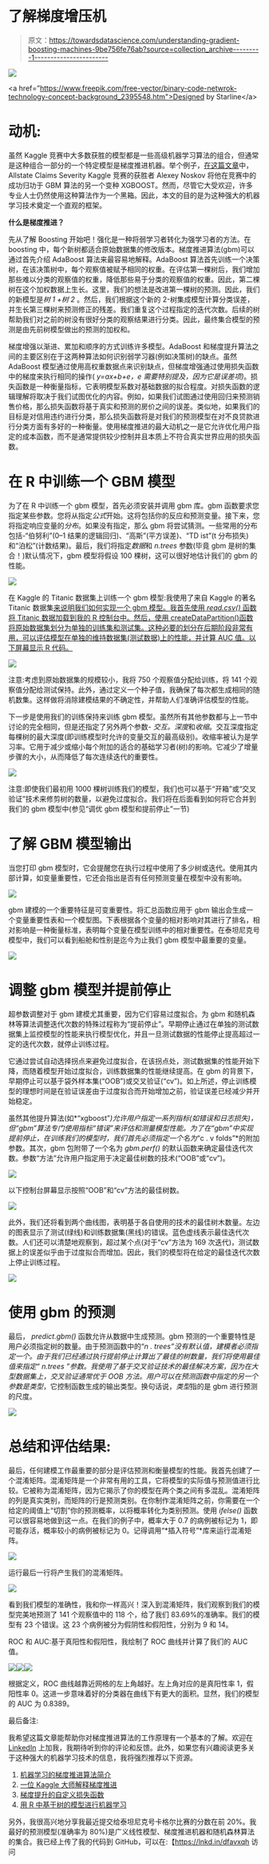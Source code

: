 # 了解梯度增压机

> 原文：<https://towardsdatascience.com/understanding-gradient-boosting-machines-9be756fe76ab?source=collection_archive---------1----------------------->

![](img/38e625bd6a032a15df5058683a1cd72c.png)

<​a href​=”https://www.freepik.com/free-vector/binary-code-netwrok-technology-concept-background_2395548.htm"​>Designed by Starline<​/a>

# 动机:

虽然 Kaggle 竞赛中大多数获胜的模型都是一些高级机器学习算法的组合，但通常是这种组合一部分的一个特定模型是梯度推进机器。举个例子，[在这篇文章](http://blog.kaggle.com/2017/02/27/allstate-claims-severity-competition-2nd-place-winners-interview-alexey-noskov/)中，Allstate Claims Severity Kaggle 竞赛的获胜者 Alexey Noskov 将他在竞赛中的成功归功于 GBM 算法的另一个变种 XGBOOST。然而，尽管它大受欢迎，许多专业人士仍然使用这种算法作为一个黑箱。因此，本文的目的是为这种强大的机器学习技术奠定一个直观的框架。

**什么是梯度推进？**

先从了解 Boosting 开始吧！强化是一种将弱学习者转化为强学习者的方法。在 boosting 中，每个新树都适合原始数据集的修改版本。梯度推进算法(gbm)可以通过首先介绍 AdaBoost 算法来最容易地解释。AdaBoost 算法首先训练一个决策树，在该决策树中，每个观察值被赋予相同的权重。在评估第一棵树后，我们增加那些难以分类的观察值的权重，降低那些易于分类的观察值的权重。因此，第二棵树在这个加权数据上生长。这里，我们的想法是改进第一棵树的预测。因此，我们的新模型是*树 1 +树 2* 。然后，我们根据这个新的 2-树集成模型计算分类误差，并生长第三棵树来预测修正的残差。我们重复这个过程指定的迭代次数。后续的树帮助我们对之前的树没有很好分类的观察结果进行分类。因此，最终集合模型的预测是由先前树模型做出的预测的加权和。

梯度增强以渐进、累加和顺序的方式训练许多模型。AdaBoost 和梯度提升算法之间的主要区别在于这两种算法如何识别弱学习器(例如决策树)的缺点。虽然 AdaBoost 模型通过使用高权重数据点来识别缺点，但梯度增强通过使用损失函数中的梯度来执行相同的操作( *y=ax+b+e，e 需要特别提及，因为它是误差项)*。损失函数是一种衡量指标，它表明模型系数对基础数据的拟合程度。对损失函数的逻辑理解将取决于我们试图优化的内容。例如，如果我们试图通过使用回归来预测销售价格，那么损失函数将基于真实和预测的房价之间的误差。类似地，如果我们的目标是对信用违约进行分类，那么损失函数将是对我们的预测模型在对不良贷款进行分类方面有多好的一种衡量。使用梯度推进的最大动机之一是它允许优化用户指定的成本函数，而不是通常提供较少控制并且本质上不符合真实世界应用的损失函数。

# 在 R 中训练一个 GBM 模型

为了在 R 中训练一个 gbm 模型，首先必须安装并调用 gbm 库。gbm 函数要求您指定某些参数。您将从指定*公式*开始。这将包括你的反应和预测变量。接下来，您将指定响应变量的*分布*。如果没有指定，那么 gbm 将尝试猜测。一些常用的分布包括-“伯努利”(0–1 结果的逻辑回归)、“高斯”(平方误差)、“TD ist”(t 分布损失)和“泊松”(计数结果)。最后，我们将指定*数据*和 *n.trees* 参数(毕竟 gbm 是树的集合！)默认情况下，gbm 模型将假设 100 棵树，这可以很好地估计我们的 gbm 的性能。

![](img/6e0aaef35a73bcf7e1120949f2dfa516.png)

在 Kaggle 的 Titanic 数据集上训练一个 gbm 模型:我使用了来自 Kaggle 的著名 Titanic 数据集[来说明我们如何实现一个 gbm 模型。我首先使用 *read.csv()* 函数将 Titanic 数据加载到我的 R 控制台中。然后，使用 createDataPartition()函数将原始数据集划分为单独的训练集和测试集。这种必要的划分在后期阶段非常有用，可以评估模型在单独的维持数据集(测试数据)上的性能，并计算 AUC 值。以下屏幕显示 R 代码。](https://www.kaggle.com/c/titanic/data)

![](img/aa6d9b7f540bd6e377049489bfdf19f0.png)

注意:考虑到原始数据集的规模较小，我将 750 个观察值分配给训练，将 141 个观察值分配给测试保持。此外，通过定义一个种子值，我确保了每次都生成相同的随机数集。这样做将消除建模结果的不确定性，并帮助人们准确评估模型的性能。

下一步是使用我们的训练保持来训练 gbm 模型。虽然所有其他参数都与上一节中讨论的完全相同，但是还指定了另外两个参数- *交互。深度*和*收缩*。交互深度指定每棵树的最大深度(即训练模型时允许的变量交互的最高级别)。收缩率被认为是学习率。它用于减少或缩小每个附加的适合的基础学习者(树)的影响。它减少了增量步骤的大小，从而降低了每次连续迭代的重要性。

![](img/0003f4aaa9ade669ab0fd1c79a5575ae.png)

注意:即使我们最初用 1000 棵树训练我们的模型，我们也可以基于“开箱”或“交叉验证”技术来修剪树的数量，以避免过度拟合。我们将在后面看到如何将它合并到我们的 gbm 模型中(参见“调优 gbm 模型和提前停止”一节)

# 了解 GBM 模型输出

当您打印 gbm 模型时，它会提醒您在执行过程中使用了多少树或迭代。使用其内部计算，如变量重要性，它还会指出是否有任何预测变量在模型中没有影响。

![](img/3211ec868aa409750447eade74ac6a98.png)

gbm 建模的一个重要特征是可变重要性。将汇总函数应用于 gbm 输出会生成一个变量重要性表和一个模型图。下表根据各个变量的相对影响对其进行了排名，相对影响是一种衡量标准，表明每个变量在模型训练中的相对重要性。在泰坦尼克号模型中，我们可以看到船舱和性别是迄今为止我们 gbm 模型中最重要的变量。

![](img/cc6a108110bb1a9e38ff95ed314f9403.png)

# 调整 gbm 模型并提前停止

超参数调整对于 gbm 建模尤其重要，因为它们容易过度拟合。为 gbm 和随机森林等算法调整迭代次数的特殊过程称为“提前停止”。早期停止通过在单独的测试数据集上监控模型的性能来执行模型优化，并且一旦测试数据的性能停止提高超过一定的迭代次数，就停止训练过程。

它通过尝试自动选择拐点来避免过度拟合，在该拐点处，测试数据集的性能开始下降，而随着模型开始过度拟合，训练数据集的性能继续提高。在 gbm 的背景下，早期停止可以基于袋外样本集(“OOB”)或交叉验证(“cv”)。如上所述，停止训练模型的理想时间是在验证误差由于过度拟合而开始增加之前，验证误差已经减少并开始稳定。

虽然其他提升算法(如*“xgboost”*)允许用户指定一系列指标(如错误和日志损失)，但“gbm”算法专门使用指标“错误”来评估和测量模型性能。为了在“gbm”中实现提前停止，在训练我们的模型时，我们首先必须指定一个名为*“c . v folds”*的附加参数。其次，gbm 包附带了一个名为 *gbm.perf()* 的默认函数来确定最佳迭代次数。参数“方法”允许用户指定用于决定最佳树数的技术(“OOB”或“cv”)。

![](img/7e799457a2a6051f978e6cf5eab21aa6.png)

以下控制台屏幕显示按照“OOB”和“cv”方法的最佳树数。

![](img/d6caa8355d13e1abfaf80602356e925e.png)

此外，我们还将看到两个曲线图，表明基于各自使用的技术的最佳树木数量。左边的图表显示了测试(绿线)和训练数据集(黑线)的错误。蓝色虚线表示最佳迭代次数。人们还可以清楚地观察到，超过某个点(对于“cv”方法为 169 次迭代)，测试数据上的误差似乎由于过度拟合而增加。因此，我们的模型将在给定的最佳迭代次数上停止训练过程。

![](img/68c0f03fafe32490af2dec8f9588e0b2.png)

# 使用 gbm 的预测

最后， *predict.gbm()* 函数允许从数据中生成预测。gbm 预测的一个重要特性是用户必须指定树的数量。由于预测函数中的“*n . trees”*没有默认值，建模者必须指定一个。由于我们已经通过执行提前停止计算出了最佳的树数量，我们将使用最佳值来指定“ *n.trees* ”参数。我使用了基于交叉验证技术的最佳解决方案，因为在大型数据集上，交叉验证通常优于 OOB 方法。用户可以在预测函数中指定的另一个参数是*类型*，它控制函数生成的输出类型。换句话说，*类型*指的是 gbm 进行预测的尺度。

![](img/ff7de60e158141b4908850cc51ed18da.png)

# 总结和评估结果:

最后，任何建模工作最重要的部分是评估预测和衡量模型的性能。我首先创建了一个混淆矩阵。混淆矩阵是一个非常有用的工具，它将模型的实际值与预测值进行比较。它被称为混淆矩阵，因为它揭示了你的模型在两个类之间有多混乱。混淆矩阵的列是真实类别，而矩阵的行是预测类别。在你制作混淆矩阵之前，你需要在一个给定的阈值上“切割”你的预测概率，以将概率转化为类别预测。使用 *ifelse()* 函数可以很容易地做到这一点。在我们的例子中，概率大于 0.7 的病例被标记为 1，即可能存活，概率较小的病例被标记为 0。记得调用“*插入符号”*库来运行混淆矩阵。

![](img/21350ce552cad728ae0f5e3648f3d49d.png)

运行最后一行将产生我们的混淆矩阵。

![](img/ee9af4ddc1f859c39d3902d870545d4f.png)

看到我们模型的准确性，我和你一样高兴！深入到混淆矩阵，我们观察到我们的模型完美地预测了 141 个观察值中的 118 个，给了我们 83.69%的准确率。我们的模型有 23 个错误。这 23 个病例被分为假阴性和假阳性，分别为 9 和 14。

ROC 和 AUC:基于真阳性和假阳性，我绘制了 ROC 曲线并计算了我们的 AUC 值。

![](img/92d9e05e233746374e168d8d9cd851e0.png)![](img/303ec96deb76165b92363b70887435e5.png)![](img/5eeb6d3819614003292ab83f752d5120.png)

根据定义，ROC 曲线越靠近网格的左上角越好。左上角对应的是真阳性率 1，假阳性率 0。这进一步意味着好的分类器在曲线下有更大的面积。显然，我们的模型的 AUC 为 0.8389。

最后备注:

我希望这篇文章能帮助你对梯度推进算法的工作原理有一个基本的了解。欢迎在 [LinkedIn](https://www.linkedin.com/in/harshsingh12/) 上加我，我期待听到你的评论和反馈。此外，如果您有兴趣阅读更多关于这种强大的机器学习技术的信息，我将强烈推荐以下资源。

1.  [机器学习的梯度推进算法简介](https://machinelearningmastery.com/gentle-introduction-gradient-boosting-algorithm-machine-learning/)
2.  [一位 Kaggle 大师解释梯度推进](http://blog.kaggle.com/2017/01/23/a-kaggle-master-explains-gradient-boosting/)
3.  [梯度提升的自定义损失函数](/custom-loss-functions-for-gradient-boosting-f79c1b40466d)
4.  [用 R 中基于树的模型进行机器学习](https://www.datacamp.com/community/blog/new-course-ml-tree-based-models-R)

另外，我很高兴地分享我最近提交给泰坦尼克号卡格尔比赛的分数在前 20%。我最好的预测模型(准确率为 80%)是广义线性模型、梯度推进机器和随机森林算法的集合。我已经上传了我的代码到 GitHub，可以在:【https://lnkd.in/dfavxqh 访问